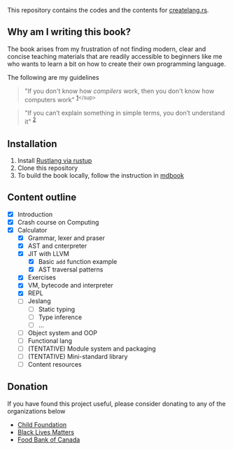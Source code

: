 This repository contains the codes and the contents for [createlang.rs](https://createlang.rs).

## Why am I writing this book?

The book arises from my frustration of not finding modern, clear and concise teaching materials that are readily accessible to beginners like me who wants to learn a bit on how to create their own programming language.

The following are my guidelines

> "If you don't know how *compilers* work, then you don't know how computers work" <sup>[1]((http://steve-yegge.blogspot.com/2007/06/rich-programmer-food.html?))</sup>


> "If you can’t explain something in simple terms, you don’t understand it" <sup>[2](https://skeptics.stackexchange.com/questions/8742/did-einstein-say-if-you-cant-explain-it-simply-you-dont-understand-it-well-en)</sup>

## Installation

1. Install [Rustlang via rustup](https://www.rust-lang.org/tools/install)
2. Clone this repository
3. To build the book locally, follow the instruction in [mdbook](https://github.com/rust-lang/mdBook)

## Content outline

- [x] Introduction
- [x] Crash course on Computing
- [x] Calculator
  - [x] Grammar, lexer and praser
  - [x] AST and cnterpreter
  - [x] JIT with LLVM
    - [x] Basic `add` function example
    - [x] AST traversal patterns
  - [x] Exercises
  - [x] VM, bytecode and interpreter
  - [x] REPL
  - [ ] Jeslang
    - [ ] Static typing
    - [ ] Type inference
    - [ ] ...
  - [ ] Object system and OOP
  - [ ] Functional lang
  - [ ] (TENTATIVE) Module system and packaging
  - [ ] (TENTATIVE) Mini-standard library
  - [ ] Content resources

## Donation

If you have found this project useful, please consider donating to any of the organizations below

* [Child Foundation](https://www.childfoundation.org/page/donate)
* [Black Lives Matters](https://blacklivesmatter.com/)
* [Food Bank of Canada](https://www.foodbankscanada.ca/)
